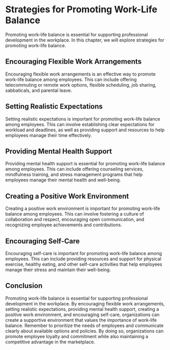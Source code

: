 Strategies for Promoting Work-Life Balance
===================================================================================

Promoting work-life balance is essential for supporting professional development in the workplace. In this chapter, we will explore strategies for promoting work-life balance.

Encouraging Flexible Work Arrangements
--------------------------------------

Encouraging flexible work arrangements is an effective way to promote work-life balance among employees. This can include offering telecommuting or remote work options, flexible scheduling, job sharing, sabbaticals, and parental leave.

Setting Realistic Expectations
------------------------------

Setting realistic expectations is important for promoting work-life balance among employees. This can involve establishing clear expectations for workload and deadlines, as well as providing support and resources to help employees manage their time effectively.

Providing Mental Health Support
-------------------------------

Providing mental health support is essential for promoting work-life balance among employees. This can include offering counseling services, mindfulness training, and stress management programs that help employees manage their mental health and well-being.

Creating a Positive Work Environment
------------------------------------

Creating a positive work environment is important for promoting work-life balance among employees. This can involve fostering a culture of collaboration and respect, encouraging open communication, and recognizing employee achievements and contributions.

Encouraging Self-Care
---------------------

Encouraging self-care is important for promoting work-life balance among employees. This can include providing resources and support for physical exercise, healthy eating, and other self-care activities that help employees manage their stress and maintain their well-being.

Conclusion
----------

Promoting work-life balance is essential for supporting professional development in the workplace. By encouraging flexible work arrangements, setting realistic expectations, providing mental health support, creating a positive work environment, and encouraging self-care, organizations can create a supportive environment that values the importance of work-life balance. Remember to prioritize the needs of employees and communicate clearly about available options and policies. By doing so, organizations can promote employee loyalty and commitment while also maintaining a competitive advantage in the marketplace.
